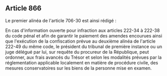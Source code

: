 Article 866
----
Le premier alinéa de l'article 706-30 est ainsi rédigé :

En cas d'information ouverte pour infraction aux articles 222-34 à 222-38 du
code pénal et afin de garantir le paiement des amendes encourues ainsi que
l'exécution de la confiscation prévue au deuxième alinéa de l'article 222-49 du
même code, le président du tribunal de première instance ou un juge délégué par
lui, sur requête du procureur de la République, peut ordonner, aux frais avancés
du Trésor et selon les modalités prévues par la réglementation applicable
localement en matière de procédure civile, des mesures conservatoires sur les
biens de la personne mise en examen.
